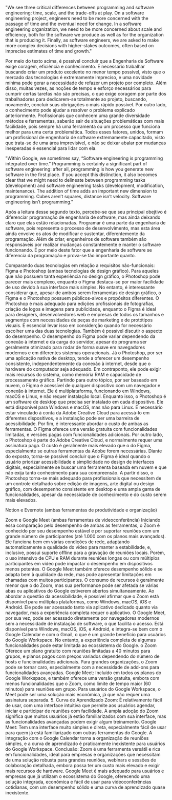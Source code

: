 "We see three critical differences between programming and software engineering: time, scale, and the trade-offs at play. On a software engineering project, engineers need to be more concerned with the passage of time and the eventual need for change. In a software engineering organization, we need to be more concerned about scale and efficiency, both for the software we produce as well as for the organization that is producing it. Finally, as software engineers, we are asked to make more complex decisions with higher-stakes outcomes, often based on imprecise estimates of time and growth."

Por meio do texto acima, é possível concluir que a Engenharia de Software exige coragem, eficiência e conhecimento. É necessário trabalhar buscando criar um produto excelente no menor tempo possível, visto que o mercado das tecnologias é extremamente impreciso, e uma novidade mínima pode gerar a necessidade de refazer um projeto por completo. Além disso, muitas vezes, as noções de tempo e esforço necessários para cumprir certas tarefas não são precisas, o que exige coragem por parte dos trabalhadores para dedicarem-se totalmente ao projeto, buscando, novamente, concluir suas obrigações o mais rápido possível. Por outro lado, o conhecimento pode ajudar a resolver o problema explicado anteriormente. Profissionais que conhecem uma grande diversidade métodos e ferramentas, saberão sair de situações problemáticas com mais facilidade, pois sempre há uma ferramenta ou um processo que funciona melhor para uma certa problemática. Todos esses fatores, unidos, formam um profissional de engenharia de software extremamente capacitado, visto que trata-se de uma área imprevisível, e não se deixar abalar por mudanças inesperadas é essencial para lidar com ela. 

"Within Google, we sometimes say, “Software engineering is programming integrated over time.” Programming is certainly a significant part of software engineering: after all, programming is how you generate new software in the first place. If you accept this distinction, it also becomes clear that we might need to delineate between programming tasks (development) and software engineering tasks (development, modification, maintenance). The addition of time adds an important new dimension to programming. Cubes aren’t squares, distance isn’t velocity. Software engineering isn’t programming."

Após a leitura desse segundo texto, percebe-se que seu principal obejtivo é diferenciar programação de engenharia de software, mas ainda deixando claro que elas estão relacionadas. Programar é uma parte da engenharia de software, pois representa o processo de desenvolvimento, mas esta área ainda envolve os atos de modificar e sustentar, diferentemente da programação. Além de criar, engenheiros de software também são responsáveis por realizar mudanças constantemente e manter o software funcionando. É por meio deste fator que a engenharia de software se diferencia da programação e prova-se tão importante quanto.

Comparando duas tecnologias em relação a requisitos não-funcionais: 
Figma e Photoshop (ambas tecnologias de design gráfico).
Para aqueles que não possuem tanta experiência no design gráfico, o Photoshop pode parecer mais complexo, enquanto o Figma destaca-se por maior facilidade de uso devido à sua interface mais simples. No entanto, é interessante considerar que, apesar de ambos serem ferramentas de design gráfico, o Figma e o Photoshop possuem públicos-alvos e propósitos diferentes. O Photoshop é mais adequado para edições profissionais de fotografias, criação de logos e imagens para publicidade, enquanto o Figma é ideal para designers, desenvolvedores web e empresas de todos os tamanhos e segmentos com necessidades de peças de marketing e de protótipos visuais. É essencial levar isso em considerção quando for necessário escolher uma das duas tecnologias. Também é possível discutir o aspecto do desempenho. O desempenho do Figma pode variar dependendo da conexão à internet e da carga do servidor, apesar do programa ser geralmente otimizado para rodar de forma suave em navegadores modernos e em diferentes sistemas operacionais. Já o Photoshop, por ser uma aplicação nativa de desktop, tende a oferecer um desempenho consistente, independentemente da conexão à internet, desde que o hardware do computador seja adequado. Em contraponto, ele pode exigir mais recursos do sistema, como memória RAM e capacidade de processamento gráfico. Partindo para outro tópico, por ser baseado em nuvem, o Figma é acessível de qualquer dispositivo com um navegador e conexão à internet. Ele é multiplataforma, funcionando em Windows, macOS e Linux, e não requer instalação local. Enquanto isso, o Photoshop é um software de desktop que precisa ser instalado em cada dispositivo. Ele está disponível para Windows e macOS, mas não para Linux. É necessário estar vinculado à conta da Adobe Creative Cloud para acessá-lo em diferentes dispositivos, e a instalação pode ser uma barreira de acessibilidade. Por fim, é interessante abordar o custo de ambas as ferramentas. O Figma oferece uma versão gratuita com funcionalidades limitadas, e versões pagas com funcionalidades adicionais. Por outro lado, o Photoshop é parte do Adobe Creative Cloud, e normalmente requer uma assinatura paga. O custo é geralmente mais elevado que o do Figma, especialmente se outras ferramentas da Adobe forem necessárias. Diante do exposto, torna-se possível concluir que o Figma é ideal quando o usuário priorizar acessibilidade e simplicidade no design de interfaces digitais, especialmente se buscar uma ferramenta baseada em nuvem e que não exija tanto conhecimento para sua compreensão. A partir disso, o Photoshop torna-se mais adequado para profissionais que necessitem de um controle detalhado sobre edição de imagens, arte digital ou design gráfico, com desempenho consistente em desktop e uma ampla gama de funcionalidades, apesar da necessidade de conhecimento e do custo serem mais elevados.

Notion e Evernote (ambas ferramentas de produtividade e organização)


Zoom e Google Meet (ambas ferramentas de videoconferência)
Iniciando essa comparação pelo desempenho de ambas as ferramentas, o Zoom é conhecido por seu desempenho estável e por suportar reuniões com um grande número de participantes (até 1.000 com os planos mais avançados). Ele funciona bem em várias condições de rede, adaptando automaticamente a qualidade do vídeo para manter a estabilidade, e, inclusive, possui suporte offline para a gravação de reuniões locais. Porém, o uso intensivo de CPU e RAM durante reuniões longas ou com múltiplos participantes em vídeo pode impactar o desempenho em dispositivos menos potentes. O Google Meet também oferece desempenho sólido e se adapta bem à qualidade da rede, mas pode apresentar limitações em chamadas com muitos participantes. O consumo de recursos é geralmente menor que o do Zoom, mas sua performance pode ser afetada se várias abas ou aplicativos do Google estiverem abertos simultaneamente. Ao abordar a questão da acessibilidade, é possível afirmar que o Zoom está disponível para múltiplas plataformas, como Windows, macOS, iOS e Android. Ele pode ser acessado tanto via aplicativo dedicado quanto via navegador, mas a experiência completa requer o aplicativo. O Google Meet, por sua vez, pode ser acessado diretamente por navegadores modernos sem a necessidade de instalação de software, o que facilita o acesso. Está disponível para Windows, macOS, iOS, e Android, e integra-se bem com o Google Calendar e com o Gmail, o que é um grande benefício para usuários do Google Workspace. No entanto, a experiência completa de algumas funcionalidades pode estar limitada ao ecossistema do Google. o Zoom Oferece um plano gratuito com reuniões limitadas a 40 minutos para grupos, e planos pagos com preços variados dependendo do número de hosts e funcionalidades adicionais. Para grandes organizações, o Zoom pode se tornar caro, especialmente com a necessidade de add-ons para funcionalidades avançadas.
Google Meet: Incluído em todos os planos do Google Workspace, e também oferece uma versão gratuita, embora com menos funcionalidades que o Zoom, como limite de tempo maior (60 minutos) para reuniões em grupo. Para usuários do Google Workspace, o Meet pode ser uma solução mais econômica, já que não requer uma assinatura separada.
5. Curva de Aprendizado
Zoom: É relativamente fácil de usar, com uma interface intuitiva que permite aos usuários agendar, iniciar e participar de reuniões com facilidade. A ampla adoção do Zoom significa que muitos usuários já estão familiarizados com sua interface, mas as funcionalidades avançadas podem exigir algum treinamento.
Google Meet: Tem uma interface muito simples e direta, especialmente fácil de usar para quem já está familiarizado com outras ferramentas do Google. A integração com o Google Calendar torna a organização de reuniões simples, e a curva de aprendizado é praticamente inexistente para usuários do Google Workspace.
Conclusão:
Zoom é uma ferramenta versátil e rica em funcionalidades, ideal para empresas e organizações que necessitam de uma solução robusta para grandes reuniões, webinars e sessões de colaboração detalhada, embora possa ter um custo mais elevado e exigir mais recursos de hardware.
Google Meet é mais adequado para usuários e empresas que já utilizam o ecossistema do Google, oferecendo uma solução integrada, econômica e fácil de usar para videoconferências cotidianas, com um desempenho sólido e uma curva de aprendizado quase inexistente.
